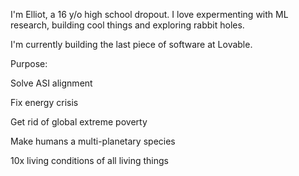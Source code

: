 I'm Elliot, a 16 y/o high school dropout. I love expermenting with ML research, building cool things and exploring rabbit holes.

I'm currently building the last piece of software at Lovable.

Purpose:

Solve ASI alignment

Fix energy crisis

Get rid of global extreme poverty

Make humans a multi-planetary species

10x living conditions of all living things
